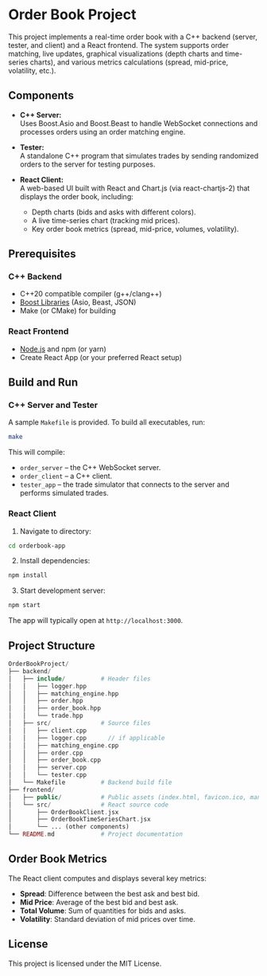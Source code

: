 # Order Book Project

This project implements a real-time order book with a C++ backend (server, tester, and client) and a React frontend. The system supports order matching, live updates, graphical visualizations (depth charts and time-series charts), and various metrics calculations (spread, mid-price, volatility, etc.).

## Components

- **C++ Server:**  
  Uses Boost.Asio and Boost.Beast to handle WebSocket connections and processes orders using an order matching engine.

- **Tester:**  
  A standalone C++ program that simulates trades by sending randomized orders to the server for testing purposes.

- **React Client:**  
  A web-based UI built with React and Chart.js (via react-chartjs-2) that displays the order book, including:
    - Depth charts (bids and asks with different colors).
    - A live time-series chart (tracking mid prices).
    - Key order book metrics (spread, mid-price, volumes, volatility).

## Prerequisites

### C++ Backend

- C++20 compatible compiler (g++/clang++)
- [Boost Libraries](https://www.boost.org) (Asio, Beast, JSON)
- Make (or CMake) for building

### React Frontend

- [Node.js](https://nodejs.org/) and npm (or yarn)
- Create React App (or your preferred React setup)

## Build and Run

### C++ Server and Tester

A sample `Makefile` is provided. To build all executables, run:

```bash
make
```
This will compile:
- ```order_server``` – the C++ WebSocket server.
- ```order_client``` – a C++ client.
- ```tester_app``` – the trade simulator that connects to the server and performs simulated trades.

### React Client
1. Navigate to directory:
```bash
cd orderbook-app
```
2. Install dependencies:
```bash
npm install
```
3. Start development server:
```bash
npm start
```
The app will typically open at ```http://localhost:3000```.

## Project Structure
```php
OrderBookProject/
├── backend/
│   ├── include/          # Header files
│   │   ├── logger.hpp
│   │   ├── matching_engine.hpp
│   │   ├── order.hpp
│   │   ├── order_book.hpp
│   │   └── trade.hpp
│   ├── src/              # Source files
│   │   ├── client.cpp
│   │   ├── logger.cpp      // if applicable
│   │   ├── matching_engine.cpp
│   │   ├── order.cpp
│   │   ├── order_book.cpp
│   │   ├── server.cpp
│   │   └── tester.cpp
│   └── Makefile          # Backend build file
├── frontend/
│   ├── public/           # Public assets (index.html, favicon.ico, manifest.json, etc.)
│   └── src/              # React source code
│       ├── OrderBookClient.jsx
│       ├── OrderBookTimeSeriesChart.jsx
│       └── ... (other components)
└── README.md             # Project documentation
```
## Order Book Metrics
The React client computes and displays several key metrics:
- **Spread**: Difference between the best ask and best bid.
- **Mid Price**: Average of the best bid and best ask.
- **Total Volume**: Sum of quantities for bids and asks.
- **Volatility**: Standard deviation of mid prices over time.
  
## License
This project is licensed under the MIT License.


